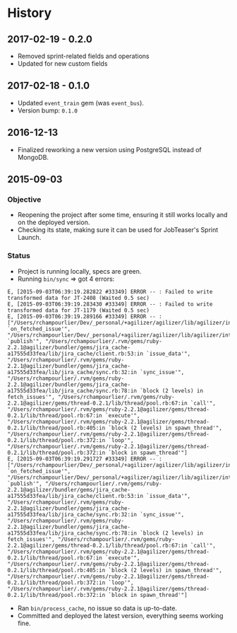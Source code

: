 # History

## 2017-02-19 - 0.2.0

- Removed sprint-related fields and operations
- Updated for new custom fields

## 2017-02-18 - 0.1.0

- Updated `event_train` gem (was `event_bus`).
- Version bump: `0.1.0`

## 2016-12-13

- Finalized reworking a new version using PostgreSQL instead of MongoDB.

## 2015-09-03

### Objective

- Reopening the project after some time, ensuring it still works locally and on the deployed version.
- Checking its state, making sure it can be used for JobTeaser's Sprint Launch.

### Status

- Project is running locally, specs are green.
- Running `bin/sync` => got 4 errors:

```
E, [2015-09-03T06:39:19.282822 #33349] ERROR -- : Failed to write transformed data for JT-2408 (Waited 0.5 sec)
E, [2015-09-03T06:39:19.283430 #33349] ERROR -- : Failed to write transformed data for JT-1179 (Waited 0.5 sec)
E, [2015-09-03T06:39:19.289166 #33349] ERROR -- : ["/Users/rchampourlier/Dev/_personal/+agilizer/agilizer/lib/agilizer/interface/jira/notifier.rb:28:in `on_fetched_issue'", "/Users/rchampourlier/Dev/_personal/+agilizer/agilizer/lib/agilizer/interface/jira/notifier.rb:19:in `publish'", "/Users/rchampourlier/.rvm/gems/ruby-2.2.1@agilizer/bundler/gems/jira_cache-a17555d33fea/lib/jira_cache/client.rb:53:in `issue_data'", "/Users/rchampourlier/.rvm/gems/ruby-2.2.1@agilizer/bundler/gems/jira_cache-a17555d33fea/lib/jira_cache/sync.rb:32:in `sync_issue'", "/Users/rchampourlier/.rvm/gems/ruby-2.2.1@agilizer/bundler/gems/jira_cache-a17555d33fea/lib/jira_cache/sync.rb:78:in `block (2 levels) in fetch_issues'", "/Users/rchampourlier/.rvm/gems/ruby-2.2.1@agilizer/gems/thread-0.2.1/lib/thread/pool.rb:67:in `call'", "/Users/rchampourlier/.rvm/gems/ruby-2.2.1@agilizer/gems/thread-0.2.1/lib/thread/pool.rb:67:in `execute'", "/Users/rchampourlier/.rvm/gems/ruby-2.2.1@agilizer/gems/thread-0.2.1/lib/thread/pool.rb:405:in `block (2 levels) in spawn_thread'", "/Users/rchampourlier/.rvm/gems/ruby-2.2.1@agilizer/gems/thread-0.2.1/lib/thread/pool.rb:372:in `loop'", "/Users/rchampourlier/.rvm/gems/ruby-2.2.1@agilizer/gems/thread-0.2.1/lib/thread/pool.rb:372:in `block in spawn_thread'"]
E, [2015-09-03T06:39:19.291727 #33349] ERROR -- : ["/Users/rchampourlier/Dev/_personal/+agilizer/agilizer/lib/agilizer/interface/jira/notifier.rb:28:in `on_fetched_issue'", "/Users/rchampourlier/Dev/_personal/+agilizer/agilizer/lib/agilizer/interface/jira/notifier.rb:19:in `publish'", "/Users/rchampourlier/.rvm/gems/ruby-2.2.1@agilizer/bundler/gems/jira_cache-a17555d33fea/lib/jira_cache/client.rb:53:in `issue_data'", "/Users/rchampourlier/.rvm/gems/ruby-2.2.1@agilizer/bundler/gems/jira_cache-a17555d33fea/lib/jira_cache/sync.rb:32:in `sync_issue'", "/Users/rchampourlier/.rvm/gems/ruby-2.2.1@agilizer/bundler/gems/jira_cache-a17555d33fea/lib/jira_cache/sync.rb:78:in `block (2 levels) in fetch_issues'", "/Users/rchampourlier/.rvm/gems/ruby-2.2.1@agilizer/gems/thread-0.2.1/lib/thread/pool.rb:67:in `call'", "/Users/rchampourlier/.rvm/gems/ruby-2.2.1@agilizer/gems/thread-0.2.1/lib/thread/pool.rb:67:in `execute'", "/Users/rchampourlier/.rvm/gems/ruby-2.2.1@agilizer/gems/thread-0.2.1/lib/thread/pool.rb:405:in `block (2 levels) in spawn_thread'", "/Users/rchampourlier/.rvm/gems/ruby-2.2.1@agilizer/gems/thread-0.2.1/lib/thread/pool.rb:372:in `loop'", "/Users/rchampourlier/.rvm/gems/ruby-2.2.1@agilizer/gems/thread-0.2.1/lib/thread/pool.rb:372:in `block in spawn_thread'"]
```

- Ran `bin/process_cache`, no issue so data is up-to-date.
- Committed and deployed the latest version, everything seems working fine.
